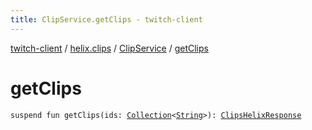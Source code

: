 ```yaml
---
title: ClipService.getClips - twitch-client
---
```


[twitch-client](../../index.html) / [helix.clips](../index.html) / [ClipService](index.html) / [getClips](./get-clips.html)

# getClips

`suspend fun getClips(ids: `[`Collection`](https://kotlinlang.org/api/latest/jvm/stdlib/kotlin.collections/-collection/index.html)`<`[`String`](https://kotlinlang.org/api/latest/jvm/stdlib/kotlin/-string/index.html)`>): `[`ClipsHelixResponse`](../-clips-helix-response/index.html)